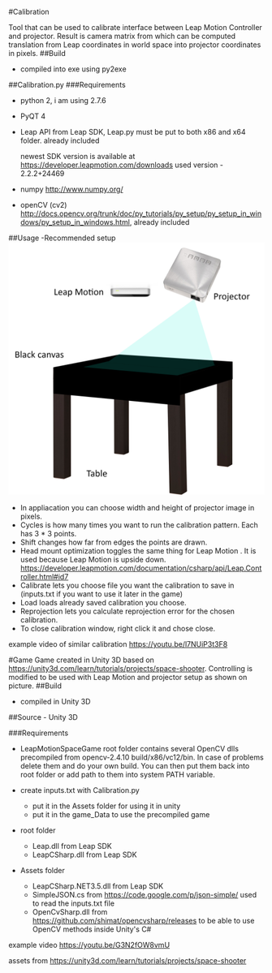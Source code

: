 #Calibration

Tool that can be used to calibrate interface between Leap Motion Controller and projector. Result is camera matrix from which can be computed translation from Leap coordinates in world space into projector coordinates in pixels.
##Build
- compiled into exe using py2exe

##Calibration.py
###Requirements
- python 2, i am using 2.7.6
- PyQT 4
- Leap API from Leap SDK, Leap.py must be put to both x86 and x64 folder. already included
    
    newest SDK version is available at https://developer.leapmotion.com/downloads
    used version - 2.2.2+24469
- numpy http://www.numpy.org/
- openCV (cv2) http://docs.opencv.org/trunk/doc/py_tutorials/py_setup/py_setup_in_windows/py_setup_in_windows.html, already included
    
##Usage
-Recommended setup 
![hw setup](https://github.com/jojkos/LeapMotion-interface/blob/master/setup.png)
- In appliacation you can choose width and height of projector image in pixels.
- Cycles is how many times you want to run the calibration pattern. Each has 3 * 3 points.
- Shift changes how far from edges the points are drawn.
- Head mount optimization toggles the same thing for Leap Motion . It is used because Leap Motion is upside down. https://developer.leapmotion.com/documentation/csharp/api/Leap.Controller.html#id7
- Calibrate lets you choose file you want the calibration to save in (inputs.txt if you want to use it later in the game)
- Load loads already saved calibration you choose.
- Reprojection lets you calculate reprojection error for the chosen calibration.
- To close calibration window, right click it and chose close.
    
example video of similar calibration
https://youtu.be/l7NUiP3t3F8    
 
#Game
Game created in Unity 3D based on https://unity3d.com/learn/tutorials/projects/space-shooter.
Controlling is modified to be used with Leap Motion and projector setup as shown on picture.
##Build
- compiled in Unity 3D

##Source - Unity 3D

###Requirements
- LeapMotionSpaceGame root folder contains several OpenCV dlls precompiled from opencv-2.4.10 build/x86/vc12/bin. In case of problems delete them and do your own build. You can then put them back into root folder or add path to them into system PATH variable.
    
- create inputs.txt with Calibration.py
    - put it in the Assets folder for using it in unity
    - put it in the game_Data to use the precompiled game 
- root folder
    - Leap.dll from Leap SDK
    - LeapCSharp.dll from Leap SDK      
- Assets folder
    - LeapCSharp.NET3.5.dll from Leap SDK
    - SimpleJSON.cs from https://code.google.com/p/json-simple/ used to read the inputs.txt file
    - OpenCvSharp.dll from https://github.com/shimat/opencvsharp/releases to be able to use OpenCV methods inside Unity's C#

example video
https://youtu.be/G3N2fOW8vmU    


assets from https://unity3d.com/learn/tutorials/projects/space-shooter

